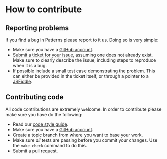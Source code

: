 # How to contribute

## Reporting problems

If you find a bug in Patterns please report to it us. Doing so is very simple:

- Make sure you have a [GitHub account](https://github.com/signup/free).
- [Submit a ticket for your
  issue](https://github.com/Patternslib/Patterns/issues/new), assuming one does
  not already exist. Make sure to clearly describe the issue, including steps
  to reproduce when it is a bug.
- If possible include a small test case demonstrating the problem. This can either
  be provided in the ticket itself, or through a pointer to a
  [JSFiddle](http://jsfiddle.net/).

## Contributing code

All code contributions are extremely welcome. In order to contribute please make
sure you have do the following:

- Read our [code style guide](docs/styleguide.md).
- Make sure you have a [GitHub account](https://github.com/signup/free).
- Create a topic branch from where you want to base your work.
- Make sure _all_ tests are passing before you commit your changes. Use the `make check` command to do this.
- Submit a pull request.
